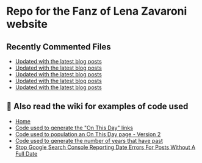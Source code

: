 # Repo for the Fanz of Lena Zavaroni website

## Recently Commented Files
<!-- BLOG-POST-LIST:START -->
- [Updated with the latest blog posts](https://github.com/FanzOfLenaZavaroni/fanzoflenazavaroni.github.io/commit/b17e3babcb130fa682f2309352252fecb0239175)
- [Updated with the latest blog posts](https://github.com/FanzOfLenaZavaroni/fanzoflenazavaroni.github.io/commit/1fb7d5612831787820e815c14f2ba5479f2013e4)
- [Updated with the latest blog posts](https://github.com/FanzOfLenaZavaroni/fanzoflenazavaroni.github.io/commit/2b63e87b3dc4ab402051b2d9e2d34fa79b3fbbd2)
- [Updated with the latest blog posts](https://github.com/FanzOfLenaZavaroni/fanzoflenazavaroni.github.io/commit/64c2ccf20517b3d74d2fbafbef59777e1370aad0)
- [Updated with the latest blog posts](https://github.com/FanzOfLenaZavaroni/fanzoflenazavaroni.github.io/commit/3a4c356f849e0526fabcec0be2e4e978d1d527cb)
<!-- BLOG-POST-LIST:END -->

## :notebook: Also read the wiki for examples of code used
* [Home](https://github.com/FanzOfLenaZavaroni/fanzoflenazavaroni.github.io/wiki)
* [Code used to generate the "On This Day" links](https://github.com/FanzOfLenaZavaroni/fanzoflenazavaroni.github.io/wiki/On-This-Day-Code)
* [Code used to population an On This Day page - Version 2](https://github.com/FanzOfLenaZavaroni/fanzoflenazavaroni.github.io/wiki/Code-used-to-population-an-On-This-Day-page-%E2%80%90-Version-2)
* [Code used to generate the number of years that have past](https://github.com/FanzOfLenaZavaroni/fanzoflenazavaroni.github.io/wiki/Number-of-years-gone-by-code)
* [Stop Google Search Console Reporting Date Errors For Posts Without A Full Date](https://github.com/FanzOfLenaZavaroni/fanzoflenazavaroni.github.io/wiki/Stop-Google-Search-Console-Reporting-Date-Errors-For-Posts-Without-A-Full-Date)
